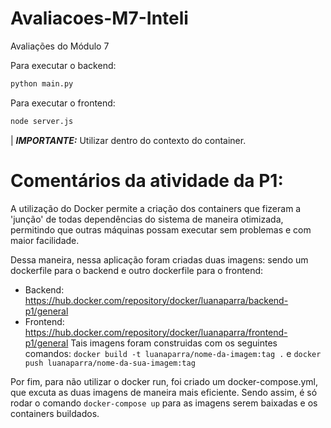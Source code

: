 # Avaliacoes-M7-Inteli
Avaliações do Módulo 7

Para executar o backend:

```bash
python main.py
```

Para executar o frontend:

```bash
node server.js
```

| ***IMPORTANTE:*** Utilizar dentro do contexto do container.

# Comentários da atividade da P1:

A utilização do Docker permite a criação dos containers que fizeram a 'junção' de todas dependências do sistema de maneira otimizada, permitindo que outras máquinas possam executar sem problemas e com maior facilidade. 

Dessa maneira, nessa aplicação foram criadas duas imagens: sendo um dockerfile para o backend e outro dockerfile para o frontend:
- Backend: https://hub.docker.com/repository/docker/luanaparra/backend-p1/general
- Frontend: https://hub.docker.com/repository/docker/luanaparra/frontend-p1/general
Tais imagens foram construidas com os seguintes comandos: `docker build -t luanaparra/nome-da-imagem:tag .` e `docker push luanaparra/nome-da-sua-imagem:tag`

Por fim, para não utilizar o docker run, foi criado um docker-compose.yml, que excuta as duas imagens de maneira mais eficiente. Sendo assim, é só rodar o comando `docker-compose up` para as imagens serem baixadas e os containers buildados. 
